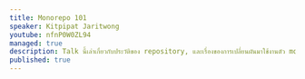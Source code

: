 ```yaml
---
title: Monorepo 101
speaker: Kitpipat Jaritwong
youtube: nfnP0W0ZL94
managed: true
description: Talk นี้เล่าเกี่ยวกับประวัติของ repository, และเรื่องของการเปลี่ยนผันมาใช้งานตัว monorepo ในการจัดการ microservice แทน
published: true
---
```


